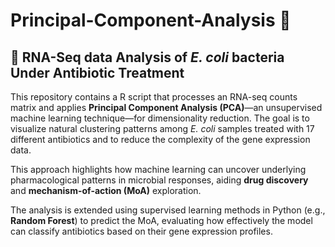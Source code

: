 # Principal-Component-Analysis 🧮  
## 🧬 RNA-Seq data Analysis of *E. coli* bacteria Under Antibiotic Treatment

This repository contains a R script that processes an RNA-seq counts matrix and applies **Principal Component Analysis (PCA)**—an unsupervised machine learning technique—for dimensionality reduction. The goal is to visualize natural clustering patterns among *E. coli* samples treated with 17 different antibiotics and to reduce the complexity of the gene expression data.

This approach highlights how machine learning can uncover underlying pharmacological patterns in microbial responses, aiding **drug discovery** and **mechanism-of-action (MoA)** exploration.

The analysis is extended using supervised learning methods in Python (e.g., **Random Forest**) to predict the MoA, evaluating how effectively the model can classify antibiotics based on their gene expression profiles.

